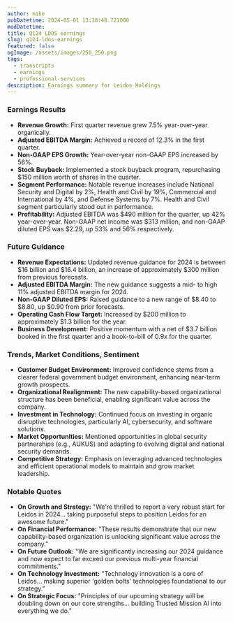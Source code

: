 ```yaml
---
author: mike
pubDatetime: 2024-05-01 13:38:48.721000
modDatetime: 
title: Q124 LDOS earnings
slug: q124-ldos-earnings
featured: false
ogImage: /assets/images/250_250.png
tags:
  - transcripts
  - earnings
  - professional-services
description: Earnings summary for Leidos Holdings
---
```

### Earnings Results

- **Revenue Growth:** First quarter revenue grew 7.5% year-over-year organically.
- **Adjusted EBITDA Margin:** Achieved a record of 12.3% in the first quarter.
- **Non-GAAP EPS Growth:** Year-over-year non-GAAP EPS increased by 56%.
- **Stock Buyback:** Implemented a stock buyback program, repurchasing $150 million worth of shares in the quarter.
- **Segment Performance:** Notable revenue increases include National Security and Digital by 2%, Health and Civil by 19%, Commercial and International by 4%, and Defense Systems by 7%. Health and Civil segment particularly stood out in performance.
- **Profitability:** Adjusted EBITDA was $490 million for the quarter, up 42% year-over-year. Non-GAAP net income was $313 million, and non-GAAP diluted EPS was $2.29, up 53% and 56% respectively.

### Future Guidance

- **Revenue Expectations:** Updated revenue guidance for 2024 is between $16 billion and $16.4 billion, an increase of approximately $300 million from previous forecasts.
- **Adjusted EBITDA Margin:** The new guidance suggests a mid- to high 11% adjusted EBITDA margin for 2024.
- **Non-GAAP Diluted EPS:** Raised guidance to a new range of $8.40 to $8.80, up $0.90 from prior forecasts.
- **Operating Cash Flow Target:** Increased by $200 million to approximately $1.3 billion for the year.
- **Business Development:** Positive momentum with a net of $3.7 billion booked in the first quarter and a book-to-bill of 0.9x for the quarter.

### Trends, Market Conditions, Sentiment

- **Customer Budget Environment:** Improved confidence stems from a clearer federal government budget environment, enhancing near-term growth prospects.
- **Organizational Realignment:** The new capability-based organizational structure has been beneficial, enabling significant value across the company.
- **Investment in Technology:** Continued focus on investing in organic disruptive technologies, particularly AI, cybersecurity, and software solutions.
- **Market Opportunities:** Mentioned opportunities in global security partnerships (e.g., AUKUS) and adapting to evolving digital and national security demands.
- **Competitive Strategy:** Emphasis on leveraging advanced technologies and efficient operational models to maintain and grow market leadership.

### Notable Quotes

- **On Growth and Strategy:** "We're thrilled to report a very robust start for Leidos in 2024... taking purposeful steps to position Leidos for an awesome future."
- **On Financial Performance:** "These results demonstrate that our new capability-based organization is unlocking significant value across the company."
- **On Future Outlook:** "We are significantly increasing our 2024 guidance and now expect to far exceed our previous multi-year financial commitments."
- **On Technology Investment:** "Technology innovation is a core of Leidos... making superior 'golden bolts' technologies foundational to our strategy."
- **On Strategic Focus:** "Principles of our upcoming strategy will be doubling down on our core strengths... building Trusted Mission AI into everything we do."
